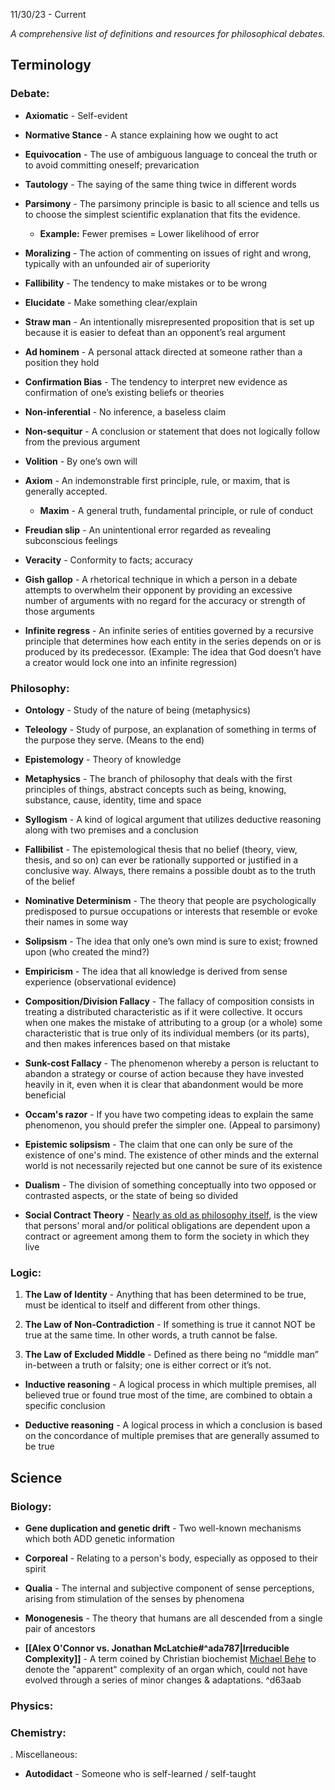 11/30/23 - Current

*A comprehensive list of definitions and resources for philosophical debates.*
## Terminology

### Debate:

* **Axiomatic** - Self-evident

* **Normative Stance** - A stance explaining how we ought to act

* **Equivocation** - The use of ambiguous language to conceal the truth or to avoid committing oneself; prevarication

* **Tautology** - The saying of the same thing twice in different words

* **Parsimony** - The parsimony principle is basic to all science and tells us to choose the simplest scientific explanation that fits the evidence.
	* **Example:** Fewer premises = Lower likelihood of error

* **Moralizing** - The action of commenting on issues of right and wrong, typically with an unfounded air of superiority

* **Fallibility** - The tendency to make mistakes or to be wrong

* **Elucidate** - Make something clear/explain

* **Straw man** - An intentionally misrepresented proposition that is set up because it is easier to defeat than an opponent’s real argument

* **Ad hominem** - A personal attack directed at someone rather than a position they hold

* **Confirmation Bias** - The tendency to interpret new evidence as confirmation of one’s existing beliefs or theories

* **Non-inferential** - No inference, a baseless claim

* **Non-sequitur** - A conclusion or statement that does not logically follow from the previous argument

* **Volition** - By one’s own will

* **Axiom** - An indemonstrable first principle, rule, or maxim, that is generally accepted.
	* **Maxim** - A general truth, fundamental principle, or rule of conduct

* **Freudian slip** - An unintentional error regarded as revealing subconscious feelings

* **Veracity** - Conformity to facts; accuracy

* **Gish gallop** - A rhetorical technique in which a person in a debate attempts to overwhelm their opponent by providing an excessive number of arguments with no regard for the accuracy or strength of those arguments

* **Infinite regress** - An infinite series of entities governed by a recursive principle that determines how each entity in the series depends on or is produced by its predecessor. (Example: The idea that God doesn’t have a creator would lock one into an infinite regression)

### Philosophy:

* **Ontology** - Study of the nature of being (metaphysics)

* **Teleology** - Study of purpose, an explanation of something in terms of the purpose they serve. (Means to the end)

* **Epistemology** - Theory of knowledge

* **Metaphysics** - The branch of philosophy that deals with the first principles of things, abstract concepts such as being, knowing, substance, cause, identity, time and space

* **Syllogism** - A kind of logical argument that utilizes deductive reasoning along with two premises and a conclusion

* **Fallibilist** - The epistemological thesis that no belief (theory, view, thesis, and so on) can ever be rationally supported or justified in a conclusive way. Always, there remains a possible doubt as to the truth of the belief

* **Nominative Determinism** - The theory that people are psychologically predisposed to pursue occupations or interests that resemble or evoke their names in some way

* **Solipsism** - The idea that only one’s own mind is sure to exist; frowned upon (who created the mind?)

* **Empiricism** - The idea that all knowledge is derived from sense experience (observational evidence)

* **Composition/Division Fallacy** - The fallacy of composition consists in treating a distributed characteristic as if it were collective. It occurs when one makes the mistake of attributing to a group (or a whole) some characteristic that is true only of its individual members (or its parts), and then makes inferences based on that mistake

* **Sunk-cost Fallacy** - The phenomenon whereby a person is reluctant to abandon a strategy or course of action because they have invested heavily in it, even when it is clear that abandonment would be more beneficial

* **Occam's razor** - If you have two competing ideas to explain the same phenomenon, you should prefer the simpler one. (Appeal to parsimony)

* **Epistemic solipsism** - The claim that one can only be sure of the existence of one's mind. The existence of other minds and the external world is not necessarily rejected but one cannot be sure of its existence

* **Dualism** - The division of something conceptually into two opposed or contrasted aspects, or the state of being so divided

* **Social Contract Theory** - [Nearly as old as philosophy itself](https://iep.utm.edu/soc-cont/), is the view that persons’ moral and/or political obligations are dependent upon a contract or agreement among them to form the society in which they live

### Logic:

1. **The Law of Identity** - Anything that has been determined to be true, must be identical to itself and different from other things.

2. **The Law of Non-Contradiction** - If something is true it cannot NOT be true at the same time. In other words, a truth cannot be false.

3. **The Law of Excluded Middle** - Defined as there being no “middle man” in-between a truth or falsity; one is either correct or it’s not.

* **Inductive reasoning** - A logical process in which multiple premises, all believed true or found true most of the time, are combined to obtain a specific conclusion

* **Deductive reasoning** - A logical process in which a conclusion is based on the concordance of multiple premises that are generally assumed to be true

## Science

### Biology:

* **Gene duplication and genetic drift** - Two well-known mechanisms which both ADD genetic information

* **Corporeal** - Relating to a person's body, especially as opposed to their spirit

* **Qualia** - The internal and subjective component of sense perceptions, arising from stimulation of the senses by phenomena

* **Monogenesis** - The theory that humans are all descended from a single pair of ancestors

* **[[Alex O'Connor vs. Jonathan McLatchie#^ada787|Irreducible Complexity]]** - A term coined by Christian biochemist [Michael Behe](https://en.wikipedia.org/wiki/Michael_Behe) to denote the "apparent" complexity of an organ which, could not have evolved through a series of minor changes & adaptations.  ^d63aab

### Physics:

### Chemistry:

. Miscellaneous:

* **Autodidact** - Someone who is self-learned / self-taught